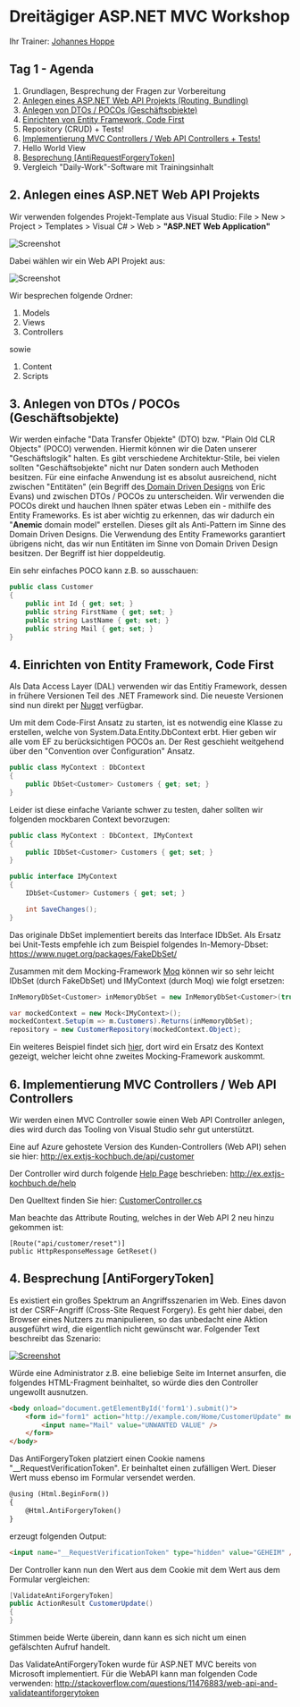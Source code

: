 # Dreitägiger ASP.NET MVC Workshop
Ihr Trainer: [Johannes Hoppe](http://www.haushoppe-its.de)

## Tag 1 - Agenda

1. Grundlagen, Besprechung der Fragen zur Vorbereitung
2. [Anlegen eines ASP.NET Web API Projekts (Routing, Bundling)](#projekt)
3. [Anlegen von DTOs / POCOs (Geschäftsobjekte)](#poco)
4. [Einrichten von Entity Framework, Code First](ef)
5. Repository (CRUD) + Tests!
6. [Implementierung MVC Controllers / Web API Controllers + Tests!](#controller)
7. Hello World View
8. [Besprechung [AntiRequestForgeryToken]](#AntiForgeryToken)
9. Vergleich "Daily-Work"-Software mit Trainingsinhalt




<a name="projekt"></a>
## 2. Anlegen eines ASP.NET Web API Projekts

Wir verwenden folgendes Projekt-Template aus Visual Studio:
File > New > Project > Templates > Visual C# > Web > **"ASP.NET Web Application"**

![Screenshot](images/screenshot_01.png)

Dabei wählen wir ein Web API Projekt aus:

![Screenshot](images/screenshot_02.png)

Wir besprechen folgende Ordner:

1. Models
2. Views
3. Controllers

sowie

1. Content
2. Scripts


<a name="poco"></a>
## 3. Anlegen von DTOs / POCOs (Geschäftsobjekte)

Wir werden einfache "Data Transfer Objekte" (DTO) bzw. "Plain Old CLR Objects" (POCO) verwenden. Hiermit können wir die Daten unserer "Geschäftslogik" halten. Es gibt verschiedene Architektur-Stile, bei vielen sollten "Geschäftsobjekte" nicht nur Daten sondern auch Methoden besitzen. Für eine einfache Anwendung ist es absolut ausreichend, nicht zwischen "Entitäten" (ein Begriff des[ Domain Driven Designs](http://dddcommunity.org/) von Eric Evans) und zwischen DTOs / POCOs zu unterscheiden. Wir verwenden die POCOs direkt und hauchen Ihnen später etwas Leben ein - mithilfe des Entity Frameworks. Es ist aber wichtig zu erkennen, das wir dadurch ein "**Anemic** domain model" erstellen. Dieses gilt als Anti-Pattern im Sinne des Domain Driven Designs. Die Verwendung des Entity Frameworks garantiert übrigens nicht, das wir nun Entitäten im Sinne von Domain Driven Design besitzen. Der Begriff ist hier doppeldeutig.

Ein sehr einfaches POCO kann z.B. so ausschauen:

```csharp
public class Customer
{
    public int Id { get; set; }
    public string FirstName { get; set; }
    public string LastName { get; set; }
    public string Mail { get; set; }
}
```

<a name="ef"></a>
## 4. Einrichten von Entity Framework, Code First

Als Data Access Layer (DAL) verwenden wir das Entitiy Framework, dessen in frühere Versionen Teil des .NET Framework sind. Die neueste Versionen sind nun direkt per [Nuget](https://www.nuget.org/packages/entityframework) verfügbar. 

Um mit dem Code-First Ansatz zu starten, ist es notwendig eine Klasse zu erstellen, welche von System.Data.Entity.DbContext erbt. Hier geben wir alle vom EF zu berücksichtigen POCOs an. Der Rest geschieht weitgehend über den "Convention over Configuration" Ansatz.

```csharp
public class MyContext : DbContext 
{ 
    public DbSet<Customer> Customers { get; set; } 
}

```

Leider ist diese einfache Variante schwer zu testen, daher sollten wir folgenden mockbaren Context bevorzugen:


```csharp
public class MyContext : DbContext, IMyContext
{ 
    public IDbSet<Customer> Customers { get; set; } 
}

public interface IMyContext
{
    IDbSet<Customer> Customers { get; set; }

    int SaveChanges();
}

```

Das originale DbSet implementiert bereits das Interface IDbSet.
Als Ersatz bei Unit-Tests empfehle ich zum Beispiel folgendes In-Memory-Dbset:
https://www.nuget.org/packages/FakeDbSet/

Zusammen mit dem Mocking-Framework [Moq](https://github.com/Moq/moq4) können wir so sehr leicht IDbSet (durch FakeDbSet) und IMyContext (durch Moq) wie folgt ersetzen:

```csharp
InMemoryDbSet<Customer> inMemoryDbSet = new InMemoryDbSet<Customer>(true);

var mockedContext = new Mock<IMyContext>();
mockedContext.Setup(m => m.Customers).Returns(inMemoryDbSet);
repository = new CustomerRepository(mockedContext.Object);

```

Ein weiteres Beispiel findet sich [hier](https://github.com/a-h/FakeDbSet/blob/master/Examples/Example.BusinessLogicTest/FakeDatabase.cs), dort wird ein Ersatz des Kontext gezeigt, welcher leicht ohne zweites Mocking-Framework auskommt.


<a name="controller"></a>
## 6. Implementierung MVC Controllers / Web API Controllers

Wir werden einen MVC Controller sowie einen Web API Controller anlegen, dies wird durch das Tooling von Visual Studio sehr gut unterstützt. 

Eine auf Azure gehostete Version des Kunden-Controllers (Web API) sehen sie hier:
http://ex.extjs-kochbuch.de/api/customer

Der Controller wird durch folgende [Help Page](http://www.asp.net/web-api/overview/creating-web-apis/creating-api-help-pages) beschrieben:
http://ex.extjs-kochbuch.de/help

Den Quelltext finden Sie hier:
[CustomerController.cs](https://github.com/JohannesHoppe/ExtJsKochbuch/blob/master/examples/Kochbuch/Controllers/CustomerController.cs)

Man beachte das Attribute Routing, welches in der Web API 2 neu hinzu gekommen ist:
```
[Route("api/customer/reset")]
public HttpResponseMessage GetReset()
```


<a name="AntiForgeryToken"></a>
## 4. Besprechung [AntiForgeryToken]

Es existiert ein großes Spektrum an Angriffsszenarien im Web.
Eines davon ist der CSRF-Angriff (Cross-Site Request Forgery). Es geht hier dabei, den Browser eines Nutzers zu manipulieren, so das unbedacht eine Aktion ausgeführt wird, die eigentlich nicht gewünscht war. Folgender Text beschreibt das Szenario:

[![Screenshot](images/hakin9.jpg)](http://blog.johanneshoppe.de/wp-content/uploads/2012/09/Sicherheit-von-Web-Anwendungen.pdf)

Würde eine Administrator z.B. eine beliebige Seite im Internet ansurfen, die folgendes HTML-Fragment beinhaltet, so würde dies den Controller ungewollt ausnutzen.

```html
<body onload="document.getElementById('form1').submit()">
    <form id="form1" action="http://example.com/Home/CustomerUpdate" method="post">
        <input name="Mail" value="UNWANTED VALUE" />
    </form>
</body>
```

Das AntiForgeryToken platziert einen Cookie namens "__RequestVerificationToken". Er beinhaltet einen zufälligen Wert. Dieser Wert muss ebenso im Formular versendet werden.

```html
@using (Html.BeginForm())
{
    @Html.AntiForgeryToken()
}
```

erzeugt folgenden Output:

```html
<input name="__RequestVerificationToken" type="hidden" value="GEHEIM" />
```

Der Controller kann nun den Wert aus dem Cookie mit dem Wert aus dem Formular vergleichen:
```csharp
[ValidateAntiForgeryToken]
public ActionResult CustomerUpdate()
{
}
```

Stimmen beide Werte überein, dann kann es sich nicht um einen gefälschten Aufruf handelt.

Das ValidateAntiForgeryToken wurde für ASP.NET MVC bereits von Microsoft implementiert.
Für die WebAPI kann man folgenden Code verwenden:
http://stackoverflow.com/questions/11476883/web-api-and-validateantiforgerytoken
